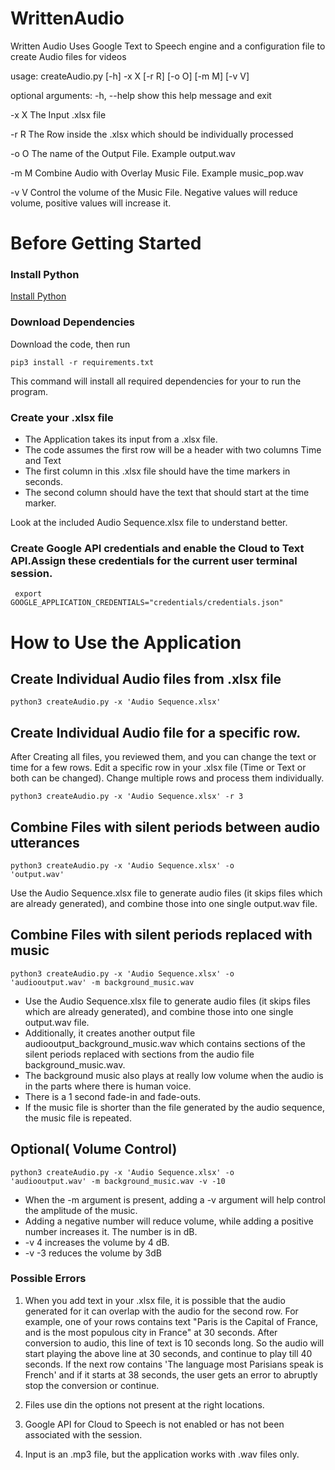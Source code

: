 # WrittenAudio
Written Audio Uses Google Text to Speech engine and a configuration file to create Audio files for videos


usage: createAudio.py [-h] -x X [-r R] [-o O] [-m M] [-v V]

optional arguments:
  -h, --help  show this help message and exit
  
  -x X        The Input .xlsx file
  
  -r R        The Row inside the .xlsx which should be individually processed
  
  -o O        The name of the Output File. Example output.wav
  
  -m M        Combine Audio with Overlay Music File. Example music_pop.wav
  
  -v V        Control the volume of the Music File. Negative values will
              reduce volume, positive values will increase it.

# Before Getting Started
### Install Python

[Install Python](http://www.python.org "Download Python")

### Download Dependencies

Download the code, then run 

<code>pip3 install -r requirements.txt</code>

This command will install all required dependencies for your to run the program.

### Create your .xlsx file
* The Application takes its input from a .xlsx file. 
* The code assumes the first row will be a header with two columns Time and Text
* The first column in this .xlsx file should have the time markers in seconds.
* The second column should have the text that should start at the time marker. 

Look at the included Audio Sequence.xlsx file to understand better.

### Create Google API credentials and enable the Cloud to Text API.Assign these credentials for the current user terminal session.
<code> export GOOGLE_APPLICATION_CREDENTIALS="credentials/credentials.json" </code>



# How to Use the Application

## Create Individual Audio files from .xlsx file
 
<code>python3 createAudio.py -x 'Audio Sequence.xlsx'</code>

## Create Individual Audio file for a specific row.
After Creating all files, you reviewed them, and you can change the text or time for a few rows. Edit a specific row in your .xlsx file (Time or Text or both can be changed). Change multiple rows and process them individually.   

<code>python3 createAudio.py -x 'Audio Sequence.xlsx' -r 3</code>

## Combine Files with silent periods between audio utterances
 
<code>python3 createAudio.py -x 'Audio Sequence.xlsx' -o 'output.wav'</code>

Use the Audio Sequence.xlsx file to generate audio files (it skips files which are already generated), and combine those into one single output.wav file. 


## Combine Files with silent periods replaced with music
 
<code>python3 createAudio.py -x 'Audio Sequence.xlsx' -o 'audiooutput.wav' -m background_music.wav</code>

* Use the Audio Sequence.xlsx file to generate audio files (it skips files which are already generated), and combine those into one single output.wav file. 
* Additionally, it creates another output file audiooutput_background_music.wav which contains sections of the silent periods replaced with sections from the audio file background_music.wav.
* The background music also plays at really low volume when the audio is in the parts where there is human voice.
* There is a 1 second fade-in and fade-outs.
* If the music file is shorter than the file generated by the audio sequence, the music file is repeated.

## Optional( Volume Control)
<code>python3 createAudio.py -x 'Audio Sequence.xlsx' -o 'audiooutput.wav' -m background_music.wav -v -10</code>
* When the -m argument is present, adding a -v <number> argument will help control the amplitude of the music. 
* Adding a negative number will reduce volume, while adding a positive number increases it. The number is in dB. 
* -v 4 increases the volume by 4 dB. 
* -v -3 reduces the volume by 3dB
  
### Possible Errors
1) When you add text in your .xlsx file, it is possible that the audio generated for it can overlap with the audio for the second row. For example, one of your rows contains text "Paris is the Capital of France, and is the most populous city in France" at 30 seconds. After conversion to audio, this line of text is 10 seconds long. So the audio will start playing the above line at 30 seconds, and continue to play till 40 seconds.
If the next row contains 'The language most Parisians speak is French' and if it starts at 38 seconds, the user gets an error to abruptly stop the conversion or continue. 

2) Files use din the options not present at the right locations. 

3) Google API for Cloud to Speech is not enabled or has not been associated with the session. 

4) Input is an .mp3 file, but the application works with .wav files only. 


 
